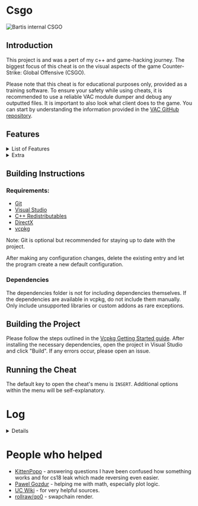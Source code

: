 # Csgo

![Bartis internal CSGO](https://user-images.githubusercontent.com/69613796/179428634-adf44410-4002-4e5d-9ac5-b794dcb1c35f.png)

## Introduction

This project is and was a pert of my c++ and game-hacking journey. The biggest focus of this cheat is on the visual aspects of the game Counter-Strike: Global Offensive (CSGO).

Please note that this cheat is for educational purposes only, provided as a training software. To ensure your safety while using cheats, it is recommended to use a reliable VAC module dumper and debug any outputted files. It is important to also look what client does to the game. You can start by understanding the information provided in the [VAC GitHub repository](https://github.com/danielkrupinski/VAC).

## Features

<details>
<summary>List of Features</summary>

* Aimbot: The aimbot feature provides various options such as smoothing, delay, and the ability to select hitboxes and define visibility rules. It sets the position of the mouse and retrieves data from the `createMove` function to ensure accuracy. It can be configured with a hotkey.
* Recoil Control System (RCS): The RCS feature allows you to control recoil by communicating with the game in a similar manner as the aimbot. It can be matched with custom pitch and yaw settings.
* Triggerbot: The triggerbot automatically shoots at targets when they are in your crosshair. It can be configured with a customizable delay.
* Backtrack: This feature manipulates the client to send a fake tickrate, enabling the storage of historical records. This allows you to shoot and hit targets as if they were in the past.
* Fake Latency: By sending fake latency to the server, this feature provides an additional tool for backtrack functionality.
* Bunnyhop: The bunnyhop feature enables automatic strafing and includes an autostrafe function to help accelerate sidemoves. It can be configured with a chance of successful bunnyhops.
* Thirdperson: This feature activates the third-person view in the game. It includes tracing to avoid clipping with walls. The position and hotkey can be customized.
* Crosshairs: This feature displays crosshairs in various styles or forces the game to display its own crosshair.
* Local Information: This feature provides information about the local player, such as ammunition, position, and more.
* Plots: The plots feature displays frames per second (FPS) and velocity using ImPlot. Velocity data is gathered from prediction.
* Hitmarker: When a hit occurs, this feature displays a hit position with a custom hitmark.
* No Scope: This feature nullifies the game's blur scope shader.
* Bullet Tracer: Bullet tracers use the game's engine beams to display the source and destination of bullets.
* Flashlight: This feature utilizes the game's flashlight effect.
* Nade Prediction: Predicts where grenades will land. A nade tracer displays the trajectory of grenades.
* Engine Prediction: Provides 1:1 prediction from the game, allowing accurate gathering of player data.
* Chams: Overrides the model with custom materials. It also allows the addition of custom materials at runtime using a user-friendly editor.
* Glow: This feature is a rebuild of game's build in glow system. And exposes visibility stencil done correctly.
* Sound Esp: A replica of the Apex Legends sound passive of the Bloodhound character.
* ESP (Extra Sensory Perception): Displays information about players, such as boxes, dlights, health, armor, flags, and more.
* Enemy Aiming at You Warning: Displays a small warning text when an enemy is aiming at you.
* 2D Radar: Displays a custom radar with a rotated background image, hiding the game's default radar to prevent overdraw.
* Skybox: Allows loading of any skybox into the game.
* Edit World Colors: Modulates the color of textures in the game world.
* Movement Trails: Displays lines representing recent player movement.
* Bullet Impacts: Displays cubes representing the positions where bullets hit.
* Edit Particle Color: Edits the color of effects such as molotov, smoke, and blood impacts.
* Draw Dropped Weapons: Displays dropped weapons with additional information.
* Bomb Overlay with Info: Displays bomb-related information as an overlay.
* Mirrorcam: Displays a mirror camera overlay.
* Freecam: Enables a freecam mode similar to Minecraft, allowing free movement.
* Blacklist: Sets priority for targeting specific entities.
* Playerlist: Stores entities in a centralized map.
* Logger: Logs game actions.
* Ambient: Forces the game to render ambient light.
* Fog: Control the fog effect in the game.
* Tone: Control the tone effect in the game.
* Weather: Renders a rain effect in the game.
* Interpolation: Disables interpolation completely.
* Flashbang Reduce: Reduces the alpha of flashbang effects.
* Screen Effects: Forces the game to render selected effects.
* Motion Blur: Replicates the game's motion blur effect.
* Molotov and Smoke Overlays: Displays circles or polygons representing the radius of smoke or molotov effects.
* Zeus Display: Draws a circle representing the range of the Zeus taser and allows tracing of the polyline.
</details>

<details>
<summary>Extra</summary>

* Threadsafe streamproof render wrapper, surface rendering is deprecated
* Icon extraction from the game to image
* Game callbacks
* Entity cache
* Discord Rich Presence (RPC)
* Hook-to-feature communication using handlers
* Logging console
* Game events (only one is currently needed)
* Compile-time signature to optional bytes conversion
* Exports and memory class
* Netvars with dumping
* Interfaces with dumping
* Runtime shutdown with proper release of features
* Streamproof game's material rendering (some render states have problem)
</details>

## Building Instructions

### Requirements:

* [Git](https://git-scm.com/download/win)
* [Visual Studio](https://visualstudio.microsoft.com/)
* [C++ Redistributables](https://docs.microsoft.com/en-us/cpp/windows/latest-supported-vc-redist?view=msvc-170)
* [DirectX](https://www.microsoft.com/en-us/download/details.aspx?id=35)
* [vcpkg](https://vcpkg.io/en/index.html)

Note: Git is optional but recommended for staying up to date with the project.

After making any configuration changes, delete the existing entry and let the program create a new default configuration.

### Dependencies

The dependencies folder is not for including dependencies themselves. If the dependencies are available in vcpkg, do not include them manually. Only include unsupported libraries or custom addons as rare exceptions.

## Building the Project

Please follow the steps outlined in the [Vcpkg Getting Started guide](https://github.com/Microsoft/vcpkg#getting-started). After installing the necessary dependencies, open the project in Visual Studio and click "Build". If any errors occur, please open an issue.

## Running the Cheat

The default key to open the cheat's menu is `INSERT`. Additional options within the menu will be self-explanatory.

# Log
<details>

* 1.0.0 - initial commit
* 1.0.1 - small fixes in code + rainbow chams
* 1.0.2 - improved a bit performance, changed render text function to modern wstring, aimbot big drops fixed, aimbot now uses ranged loop for hitboxes
* 1.0.3 - added PlayerResource class which contain kills deaths and ping. Improved some of the features again
* 1.0.4 - fixed typo for backtrack and added in comments ticks option to backtrack, I personally don't need it, hence why it's commented
* 1.0.5 - cleaned up the source in visuals and render. Added new player visuals. Fixed padding in one SDK class, added skeleton ESP. In utils there is a new conventer function which you can very easily use to get distance to enemy in meters (unit to meters)
* 1.0.6 - small update with removing fps drops while menu is opened
* 1.0.7 - big update for performance and cleanup in code, a lot of useless defines have been removed. Changed console::log function to take only one string and log type, string can be easily used with std::format
* 1.0.8 - small update with making menu usage more easier, items are now in map and features can be passed as name for vars::names map
* 1.0.9 - big update for performance, recode, and code style. All functions are camel case. I seperated visuals to be in few files since it's better to read and move in code. Added even more visuals once again. Fixed prediction, thanks: [kaposzta99](https://github.com/Bartis1313/csgo/issues/4)
* 1.1.0 - update came with fixes: triggerbot, backtrack records and SDK. Added Dlight and "nightmode" that just forces other skybox. Few very small addons to menu and code changes.
* 1.1.1 - small update with new planned feature and handling the error in case the directory can't be created.
* 1.1.2 - 2D plot added, for fps and velocity. From now if config fails to find file to save, it throws the error.
* 1.1.3 - Added hand/weapon chams, and rewrote chams code.
* 1.1.4 - Added global shots counter, which can result in getting valid accuracy per round, and hitmarker with sound got added.
* 1.1.5 - Added visibility check, in aimbot and triggerbot. Some visuals added.
* 1.1.6 - Changed aimbot, fixed visibility, aimbot now uses only one function to run. Added no scope overlay.
* 1.1.7 - fixed code, added more visuals. Added few more things to SDK.
* 1.1.8 - added image rendering, pretty simple as it does need only one argument. Console logging is a bit simplier now. Fixed the main thread call with handling critical errors correctly.
* 1.1.9 - very small update. Added check for paint hook, implemented idea of gui.
* 1.2.0 - update to gui and few fixes in random files. (broke the git again..., lol)
* 1.2.1 - GUI update with finishing ideas of everything, recode is still needed for automatic padding for GUI objects or add ideally add flags to choose.
* 1.2.2 - Big GUI update, it now can use auto padding, changed few comments to make it easier to understand in whole code. Still it needs few fixes.
* 1.2.3 - Almost GUI is finished, few things left.
* 1.2.4 - Update on new config system using type safe checks, menu is finally ready to work with variables and multiple configs. Fixed, removed bunch of functions. Deleted singleton as it's a very bad choice to work with single class objects. Reduced many calls. Made return address more easier.
* 1.2.5 - Made surface GUI example to be working correctly. Added ImGui + freetype libraries, as it's next goal to use this GUI framework as example + solid rendering. Fixed code in few places, and removed oftently changed files from precompilation, which could lead to errors.
* 1.2.6 - Added ImGui example, added ghetto fix for sendpacket, although it's not used. It's a temp fix. Made hooking even easier to use now.
* 1.2.7 - Added ImGuiRender class which has a rich amount of functions, arguments are almost everywhere same as in surface rendering. GUI made with surface has been deleted aswell as x88 menu, if you need to know how was it done, search old repo commits. Cleaned up whole sdk and code in few places.
* 1.2.8 - Fixed few rendering bugs. Added basic imgui menu, if you care for styling etc... go make a pull request so people can use it as some replacement. Keep in mind - any imgui addons that are not included in the lib should be made in imguiaddons.hpp at all. Color now has a different type, due to making it easier for floating points. You will still be able to use it as 0-255 range.
* 1.2.9 - Few fixes in some places, nothing really big. I will start making commits comments a bit better from now on, more detailed.
* 1.3.0 - Huge recode, cleaned up most of bloat header includes. Features are now not in namespace but class. Improved code quality almost everywhere. Fixed unloading the cheat not causing any errors. Plots are totally rewritten. Fixed couple of features, although chams are temporiarly not possible. I am thinking of clean solution for them. Added console from imgui demo which will show current loggings. Still a lot of code needs rewrite.
* 1.3.1 - Added option "load on start", which will load selected config on the start.
* 1.3.2 - The hitmarker is now finished. Nothing more in this version.
* 1.3.3 - Fixed "Enemy is aiming at you", aimbot, and many more. And added working chams, still small fixes are needed to them.
* 1.3.4 - Fixed stupid math calcAngle basing on src - dst logic, made it same as calcAngleRelative with how delta is achieved. Few rendering improvements such as rendering font. Use cached bones for calculating the pos. Added posibility to render icons from the game. Added lines to radar.
* 1.3.5 - Fixes in visuals and addons. Addons as nade timers, editing molotov color, flags done with distance scaling.
* 1.3.6 - Fixes new update crash and config based crashes. Added many effects and edited code in many places. Everything is detailed in the commit.
* 1.3.7 - Fake latency, and I hope last backtrack. Make sure prediction is updated when deltatick is any value, just like game does. Added bomb overlay, not perfect for resizing because the size is always the same.
* 1.3.8 - Key detection made properly. Using 2 classes to detect it, as first using messages coming from wndproc is running 24/7 and other only listens to given key from config. Why making own detection? ImGui has it, but then you will have to deal with flickering cursor problems if want to run it 24/7.
* 1.3.9 - Reback x88 menu, this time with better types detection and code. It also has ability to change config variables by operating on arrow keys.
* 1.4.0 - After some break, added the grenade warning, lacks of visuals and custom choices of colors etc... No more errors with std::format, small config issue fixed.
* 1.4.1 - Nade prediction should output given dmg by nade, or inform if inferno is in range. Fonts contain pixel size at the end now. Input system will now only work when: we are not in key hotkey, when vgui console is off, when chat window is off.
* 1.4.2 - Rainbow colors can be an option from picker, remade color picker + logic in config for color.
* 1.4.3 - Finish nade prediction at all, warning for tracers will be scaled with distance to the nade.
* 1.4.4 - Sound esp is done. Credits to the guy who had the idea with this. Scaling included for sound circles.
* 1.4.5 - Changes in code, mainly to render low levels things such as images by resources. Few slight changes into imgui: add ability to load up image by memory, ability to draw multicolors with poly. Discord rpc with updated information from client.
* 1.4.6 - Texture rendered in the radar, I run on some weird problems there and unfortunately because of the dds file format it's impossible to use Resource class. Cleaned the project settings. Instead of ignoring the error of unsafe function, getting time is threadsafe now. Game color edits are now run per each instead of applying whole list.
* 1.4.7 - Easy cfg load on start option, setting load cfg won't save current variables but only name to load.
* 1.4.8 - Added mirrorcam (rendering by ImGui), freecam, freelook, fixed SEH catching allocation for symbols. Console logging is now locked, it's better to run them in mutex.
* 1.4.9 - Flashlight fixed and added it as a feature. Recoded rendering to take ImVec2 instead of vector2D when using imgui. Fixed/recoded drawing 3d boxes completely. Init localplayer once (and this method probably fixes crashes). Gather prediction move data from stack. Pass std::span as normal copy, not cref.
* 1.5.0 - World screen effects added: fog, tone control, draw screen effects.
* 1.5.1 - Add weather effect.
* 1.5.2 - Added 1:1 motion blur from source leak. Controlling thirdperson should be quite better as now it traces the distance to any objects, just like game originally does. Added extra options to it as suggested in: [#41](https://github.com/Bartis1313/csgo/issues/41). Added comments for sigs, I can't shortly explain how to use RTTI info in 3 lines, so this is just very basic string ref info.
* 1.5.3 - HUGE recode, cleanup in way that features are inited and run. Also general cleanup/fixes in features. Now every change will be much easier to make, without calling some run() method manually, it all gets called by static object vec, code itself explains it very well. Each class has one task to do, or very limited to more.
* 1.5.4 - Simplified constructors in base classes. If possible they should be constexpr.
* 1.5.5 - Config update for weapons selection in aimbot. Fixed crash with weather on new map. Cleaned up menu a bit.
* 1.5.6 - Few checks added to aimbot, triggerbot, backtrack and player visuals.
* 1.5.7 - Visual update for fading, players and dropped weapons. Cleanup in Resource class.
* 1.5.8 - Cache for ents done, when drawing something ent based in present hook you should stick to normal classic loop, as commented in radar file.
* 1.5.9 - Memory cleanup, static offsets were always a problem due to short lag while gathering the offset. Now it run once at the start + adding it should be very easy. Handled exports, mostly needed for sig scan and CreateInterface.
* 1.6.0 - Include paths.
* 1.6.1 - Include paths v2.
* 1.6.2 - Source cleanup, generic vector & matrix.
* 1.6.3 - Once again better generic vector. Config is now stored in nice-looking json + accessing values is not painful. Cleanup is still needed. Better smoothing included in aimbot, still needs some extensions.  
* 1.6.4 - Config fix again, added magic_enum to not repat same names in the selections namespace.
* 1.6.5 - Bit of clean up with memory, interfaces and valid entity cache that will work for any frame. And maybe crash fixes?
* 1.6.6 - Cleanup, base classes for features are now more abstract. Fixed crash due to wrong allocation for vector. Rebuild hook structs to be defined with macros.
* 1.6.7 - Wip menu.
* 1.6.8 - Finished menu animations/movelikes.
* 1.6.9 - Playerlist added (blacklist not done yet), changed render to take unique ptr.
* 1.7.0 - Blacklist finished, including crash fixes.
* 1.7.1 - Refactor of code. Fixes, and some addons, especially hooks. Deatailed in commit.
* 1.7.2 - Cleanup for lerping animation.
* 1.7.3 - visuals health/armor bug fix, more "clear" hooked functions definitions, accurate info gathered directly from the game about shots, not using events to count them manually (awful!). Prediction last edits. SDK cleanup and addons. Sound is finally not using events, wip to remove other events. Editor still not finished, almost... Plots reworked to work for last rendering change. Fixes to radar, eg: MapStruct, triangle enemies.
* 2.0.0 - Made it as a new version since it does change a lot. Provided very simple instruction for people who want to use this at long end. Bunch of very few refactors/renames in functions. 2.0 is now having a friendly folder structure. Replaced render from utils to own folder. As well as other things which were "overnamed" to be in utils. Very soon to finally end that project.
* 2.0.1 - Removed xorstr from here, it's a public source. Fixed hotkey with id detection, removed FORMAT wrapper since there is now no need. Removed console macros to few wrapping functions, removed macro for EXPORT, replaced in memory namespace as a template function. Added game punch which should be more "smoothed". Wip SEHCatch as well as features cleanup.
* 2.0.2 - Ending it soon... Finally got some free time. What is worth mentioning is fixing the aimbot smooth as well as RCS, they both now never set angles. Chams editor is finally added, current code is very far from clean, but the generation / updating / deleting / saving work well. Molotov now has a better way of drawing its range, added fancy triangulation with some poor workarounds to make it scaled.
* 2.0.3 - Added proper icon parsing, glow 1:1 to the game's code, constexpr signature to hex, less logging on release, fixed few crashes under visual features, and possible crashes with material system. What's left is cleaning up this code.
* 2.0.4 - Dropped animations, it's useless to keep it updated all the time to newest lib version. Colorized the menu, and somewhat reworked look of it. render -> use namespace, and deprecate surface at all. Provided rendering backends for easier lookup. x88 menu now won't update keys if we don't want to. Control present / reset targets on own for streamproof method. Completely removed vectored handler - reason is because we can actually force memory leaks? That's happening eg: if you are the local host. Did some random cleanups.
* 2.0.5 - menu recode, I hope it's "clean" now. Recode of bunch of classes, WIP chams editor cleanup, because it annoys me how complicated it is.
* 3.0.0 - WIP refactor, making it as 3rd version due to the hard cleanup / refactor (not finished yet). I basically removed stupid OOP forcing to some real abstraction with hook and feature.
* 3.0.1 - Fixed UB stuff, detailed in commit message.
* 3.0.2 - Fixed the glow system, with better and more performant solution. I have also fixed the glow box lines with fading color. Added basic streamproof solution, which lacks some aspects and I couldn't force the game to understand some render states. Added interface names dumping.
</details>

# People who helped
* [KittenPopo](https://github.com/KittenPopo) - answering questions I have been confused how something works and for cs18 leak which made reversing even easier.
* [Pawel Gozdur](https://github.com/carlos-konewka) - helping me with math, especially plot logic.
* [UC Wiki](https://www.unknowncheats.me/wiki/UnKnoWnCheaTs_Game_Hacking_Wiki) - for very helpful sources.
* [rollraw/qo0](https://github.com/rollraw) - swapchain render.
